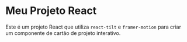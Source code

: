 # Meu Projeto React

Este é um projeto React que utiliza `react-tilt` e `framer-motion` para criar um componente de cartão de projeto interativo.

##
